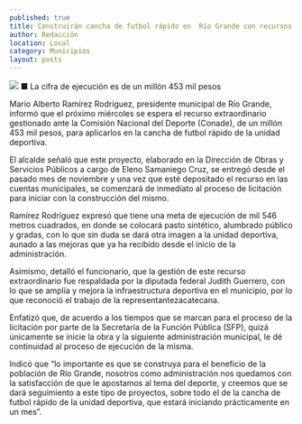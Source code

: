 ```yaml
---
published: true
title: Construirán cancha de futbol rápido en  Río Grande con recursos de la Conade
author: Redacción
location: Local
category: Municipios
layout: posts
---
```


![](http://i.imgur.com/EKgHOFHm.jpg)
■ La cifra de ejecución es de un millón 453 mil pesos

Mario Alberto Ramírez Rodríguez, presidente municipal de Río Grande, informó que el próximo miércoles se espera el recurso extraordinario gestionado ante la Comisión Nacional del Deporte (Conade), de un millón 453 mil pesos, para aplicarlos en la cancha de futbol rápido de la unidad deportiva.

El alcalde señaló que este proyecto, elaborado en la Dirección de Obras y Servicios Públicos a cargo de Eleno Samaniego Cruz, se entregó desde el pasado mes de noviembre y una vez que esté depositado el recurso en las cuentas municipales, se comenzará de inmediato al proceso de licitación para iniciar con la construcción del mismo.

Ramírez Rodríguez expresó que tiene una meta de ejecución de mil 546 metros cuadrados, en donde se colocará pasto sintético, alumbrado público y gradas, con lo que sin duda se dará otra imagen a la unidad deportiva, aunado a las mejoras que ya ha recibido desde el inicio de la administración. 

Asimismo, detalló el funcionario, que la gestión de este recurso extraordinario fue respaldada por la diputada federal Judith Guerrero, con lo que se amplía y mejora la infraestructura deportiva en el municipio, por lo que reconoció el trabajo de la representantezacatecana.

Enfatizó que, de acuerdo a los tiempos que se marcan para el proceso de la licitación por parte de la Secretaría de la Función Pública (SFP), quizá únicamente se inicie la obra y la siguiente administración municipal, le dé continuidad al proceso de ejecución de la misma.

Indicó que “lo importante es que se construya para el beneficio de la población de Río Grande, nosotros como administración nos quedamos con la satisfacción de que le apostamos al tema del deporte, y creemos que se dará seguimiento a este tipo de proyectos, sobre todo el de la cancha de futbol rápido de la unidad deportiva, que estará iniciando prácticamente en un mes”.
